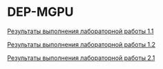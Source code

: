 # DEP-MGPU

[Результаты выполнения лабораторной работы 1.1](Module1)

[Результаты выполнения лабораторной работы 1.2](Module2)

[Результаты выполнения лабораторной работы 2.1](Module3)
